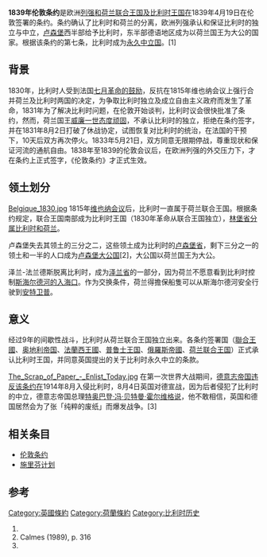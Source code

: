 **1839年伦敦条约**是欧洲[列强和](https://zh.wikipedia.org/wiki/列强 "wikilink")[荷兰联合王国及](https://zh.wikipedia.org/wiki/荷兰联合王国 "wikilink")[比利时王国在](https://zh.wikipedia.org/wiki/比利时王国 "wikilink")1839年4月19日在伦敦签署的条约。条约确认了比利时和荷兰的分离，欧洲列强承认和保证比利时的独立与中立，[卢森堡](../Page/卢森堡.md "wikilink")西半部给予比利时，东半部德语地区成为以荷兰国王为大公的国家。根据该条约的第七条，比利时成为[永久中立国](https://zh.wikipedia.org/wiki/永久中立国 "wikilink")。\[1\]

## 背景

1830年，比利时人受到法国[七月革命的鼓励](https://zh.wikipedia.org/wiki/七月革命 "wikilink")，反抗在1815年维也纳会议上强行合并荷兰及比利时两国的决定，为争取比利时独立及成立自由主义政府而发生了革命，1831年为了解决比利时问题，在伦敦开始谈判，比利时议会很快批准了条约，然而，荷兰国王[威廉一世态度顽固](https://zh.wikipedia.org/wiki/威廉一世_\(荷兰\) "wikilink")，不承认比利时的独立，拒绝在条约签字，并在1831年8月2日打破了休战协定，试图恢复对比利时的统治，在法国的干预下，10天后双方再次停火。1833年5月21日，双方同意无限期停战，尊重现状和保证河流的通航自由。1838年至1839的伦敦会议后，在欧洲列强的外交压力下，才在条约上正式签字，《伦敦条约》才正式生效。

## 领土划分

[Belgique_1830.jpg](https://zh.wikipedia.org/wiki/File:Belgique_1830.jpg "fig:Belgique_1830.jpg") 1815年[维也纳会议](../Page/维也纳会议.md "wikilink")后，比利时一直属于荷兰联合王国。根据条约规定，联合王国南部成为比利时王国（1830年革命从联合王国独立），[林堡省分属比利时和荷兰](https://zh.wikipedia.org/wiki/林堡省 "wikilink")。

卢森堡失去其领土的三分之二，这些领土成为比利时的[卢森堡省](https://zh.wikipedia.org/wiki/卢森堡省 "wikilink")，剩下三分之一的领土和一半的人口成为[卢森堡大公国](https://zh.wikipedia.org/wiki/卢森堡大公国 "wikilink")\[2\]，大公国以荷兰国王为大公。

泽兰-法兰德斯脱离比利时，成为[泽兰省](../Page/泽兰省.md "wikilink")的一部分，因为荷兰不愿意看到比利时控制[斯海尔德河的入海口](https://zh.wikipedia.org/wiki/斯海尔德河 "wikilink")。作为交换条件，荷兰得擔保船隻可以从斯海尔德河安全行驶到[安特卫普](../Page/安特卫普.md "wikilink")。

## 意义

经过9年的间歇性战斗，比利时从荷兰联合王国独立出来。各条约签署国（[聯合王國](https://zh.wikipedia.org/wiki/聯合王國 "wikilink")、[奥地利帝国](https://zh.wikipedia.org/wiki/奥地利帝国 "wikilink")、[法蘭西王國](../Page/法蘭西王國.md "wikilink")、[普鲁士王国](https://zh.wikipedia.org/wiki/普鲁士王国 "wikilink")、[俄羅斯帝國](https://zh.wikipedia.org/wiki/俄羅斯帝國 "wikilink")、[荷兰联合王国](https://zh.wikipedia.org/wiki/荷兰联合王国 "wikilink")）正式承认比利时王国，并同意英国提出的关于比利时永久中立的条款。

[The_Scrap_of_Paper_-_Enlist_Today.jpg](https://zh.wikipedia.org/wiki/File:The_Scrap_of_Paper_-_Enlist_Today.jpg "fig:The_Scrap_of_Paper_-_Enlist_Today.jpg") 在第一次世界大战期间，[德意志帝国违反该条约在](https://zh.wikipedia.org/wiki/德意志帝国 "wikilink")1914年8月入侵比利时，8月4日英国对德宣战，因为后者侵犯了比利时的中立，德意志帝国总理[特奥巴登·冯·贝特曼·霍尔维格说](https://zh.wikipedia.org/wiki/特奥巴登·冯·贝特曼·霍尔维格 "wikilink")，他不敢相信，英国和德国居然会为了张「纯粹的废纸」而爆发战争。\[3\]

## 相关条目

  - [伦敦条约](https://zh.wikipedia.org/wiki/伦敦条约 "wikilink")
  - [施里芬计划](../Page/施里芬计划.md "wikilink")

## 参考

<references/>

[Category:英國條約](https://zh.wikipedia.org/wiki/Category:英國條約 "wikilink") [Category:荷蘭條約](https://zh.wikipedia.org/wiki/Category:荷蘭條約 "wikilink") [Category:比利时历史](https://zh.wikipedia.org/wiki/Category:比利时历史 "wikilink")

1.
2.  Calmes (1989), p. 316
3.